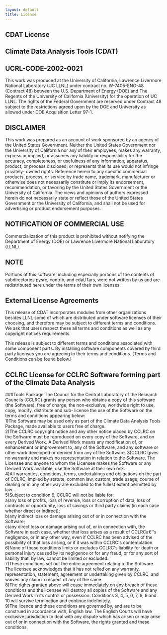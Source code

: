 ```yaml
---
layout: default
title: License
---
```

##  CDAT License
##  Climate Data Analysis Tools (CDAT)

##  UCRL-CODE-2002-0021
This work was produced at the University of California, Lawrence Livermore
National Laboratory (UC LLNL) under contract no. W-7405-ENG-48 (Contract 48)
between the U.S. Department of Energy (DOE) and The Regents of the University
of California (University) for the operation of UC LLNL. The rights of the
Federal Government are reserved under Contract 48 subject to the restrictions
agreed upon by the DOE and University as allowed under DOE Acquisition Letter
97-1.  

##  DISCLAIMER
This work was prepared as an account of work sponsored by an agency of the
United States Government. Neither the United States Government nor the
University of California nor any of their employees, makes any warranty,
express or implied, or assumes any liability or responsibility for the
accuracy, completeness, or usefulness of any information, apparatus, product,
or process disclosed, or represents that its use would not infringe privately-
owned rights. Reference herein to any specific commercial products, process,
or service by trade name, trademark, manufacturer or otherwise does not
necessarily constitute or imply its endorsement, recommendation, or favoring
by the United States Government or the University of California. The views and
opinions of authors expressed herein do not necessarily state or reflect those
of the United States Government or the University of California, and shall not
be used for advertising or product endorsement purposes.

##  NOTIFICATION OF COMMERCIAL USE
Commercialization of this product is prohibited without notifying the
Department of Energy (DOE) or Lawrence Livermore National Laboratory (LLNL).

##  NOTE
Portions of this software, including especially portions of the contents of
subdirectories pysrc, contrib, and cdat/Tars, were not written by us and are
redistributed here under the terms of their own licenses.

##  External License Agreements
This release of CDAT incorporates modules from other organizations besides
LLNL some of which are distributed under software licenses of their choosing,
and therefore may be subject to different terms and conditions. We ask that
users respect these all terms and conditions as well as any copyright notices
requirements.  

This release is subject to different terms and conditions associated with some
component parts. By installing software components covered by third party
licenses you are agreeing to their terms and conditions. (Terms and Conditions
can be found below.)

##  CCLRC License for CCLRC Software forming part of the Climate Data Analysis
###Tools Package
The Council for the Central Laboratory of the Research Councils (CCLRC) grants
any person who obtains a copy of this software (the Software), free of charge,
the non-exclusive, worldwide right to use, copy, modify, distribute and sub-
license the use of the Software on the terms and conditions appearing below:  
1)The Software may be used only as part of the Climate Data Analysis Tools
Package, made available to users free of charge.  
2)The CCLRC copyright notice and any other notice placed by CCLRC on the
Software must be reproduced on every copy of the Software, and on every
Derived Work. A Derived Work means any modification of, or enhancement or
improvement to, any of the Software, and any software or other work developed
or derived from any of the Software. 3)CCLRC gives no warranty and makes no
representation in relation to the Software. The Licensee and anyone to whom
the Licensee makes the Software or any Derived Work available, use the
Software at their own risk.  
4)All warranties, conditions, terms, undertakings and obligations on the part
of CCLRC, implied by statute, common law, custom, trade usage, course of
dealing or in any other way are excluded to the fullest extent permitted by
law.  
5)Subject to condition 6, CCLRC will not be liable for:  
a)any loss of profits, loss of revenue, loss or corruption of data, loss of
contracts or opportunity, loss of savings or third party claims (in each case
whether direct or indirect);  
b)any indirect loss or damage arising out of or in connection with the
Software;  
c)any direct loss or damage arising out of, or in connection with, the
Software in each case, whether that loss arises as a result of CCLRCa&#8364;&#8482;s
negligence, or in any other way, even if CCLRC has been advised of the
possibility of that loss arising, or if it was within CCLRC's contemplation.  
6)None of these conditions limits or excludes CCLRC's liability for death or
personal injury caused by its negligence or for any fraud, or for any sort of
liability that, by law, cannot be limited or excluded.  
7)These conditions set out the entire agreement relating to the Software. The
licensee acknowledges that it has not relied on any warranty, representation,
statement, agreement or undertaking given by CCLRC, and waives any claim in
respect of any of the same.  
8)The rights granted above will cease immediately on any breach of these
conditions and the licensee will destroy all copies of the Software and any
Derived Work in its control or possession. Conditions 3, 4, 5, 6, 7, 8, 9 and
10 will survive termination and continue indefinitely.  
9)The licence and these conditions are governed by, and are to be construed in
accordance with, English law. The English Courts will have exclusive
jurisdiction to deal with any dispute which has arisen or may arise out of or
in connection with the Software, the rights granted and these conditions,
